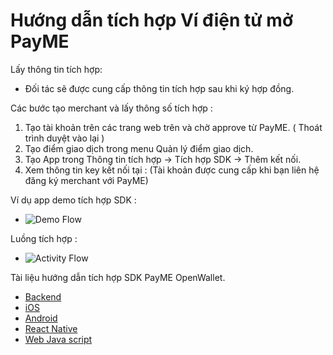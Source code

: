 # Hướng dẫn tích hợp Ví điện tử mở PayME
Lấy thông tin tích hợp:
- Đối tác sẽ được cung cấp thông tin tích hợp sau khi ký hợp đồng.

Các bước tạo merchant và lấy thông số tích hợp :
1. Tạo tài khoản trên các trang web trên và chờ approve từ PayME. ( Thoát trình duyệt vào lại )
2. Tạo điểm giao dịch trong menu Quản lý điểm giao dịch.
3. Tạo App trong Thông tin tích hợp -> Tích hợp SDK -> Thêm kết nối.
4. Xem thông tin key kết nối tại :
(Tài khoản được cung cấp khi bạn liên hệ đăng ký merchant với PayME)

Ví dụ app demo tích hợp SDK :
- ![Demo Flow](https://github.com/PayME-Tech/OpenEWallet/blob/main/Demo%20Intergrating%20Flow.png)

Luồng tích hợp :
- ![Activity Flow](https://github.com/PayME-Tech/OpenEWallet/blob/main/FlowServer.png)

Tài liệu hướng dẫn tích hợp SDK PayME OpenWallet.
- [Backend](https://github.com/PayME-Tech/OpenEWallet/wiki/Backend)
- [iOS](https://github.com/PayME-Tech/PayME-SDK-IOS/blob/master/README.md)
- [Android](https://github.com/PayME-Tech/PayME-SDK-Android-Example/blob/main/README.md)
- [React Native](https://www.npmjs.com/package/react-native-payme-sdk)
- [Web Java script](https://www.npmjs.com/package/web-payme-sdk)
